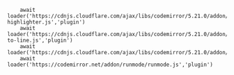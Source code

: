         await loader('https://cdnjs.cloudflare.com/ajax/libs/codemirror/5.21.0/addon/search/match-highlighter.js','plugin')
        await loader('https://cdnjs.cloudflare.com/ajax/libs/codemirror/5.21.0/addon/search/jump-to-line.js','plugin')
        await loader('https://cdnjs.cloudflare.com/ajax/libs/codemirror/5.21.0/addon/dialog/dialog.js','plugin')
        await loader('https://codemirror.net/addon/runmode/runmode.js','plugin')